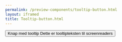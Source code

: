 ```yaml
--- 
permalink: /preview-components/tooltip-button.html
layout: iframed 
title: Tooltip-button.html
---
```

<div class="container py-8">
    <button class="button button-primary js-tooltip"
        data-title="Dette er et tooltip">
        Knap med tooltip
        <span class="sr-only">Dette er tooltipteksten til
            screenreaders</span>
    </button>
</div>